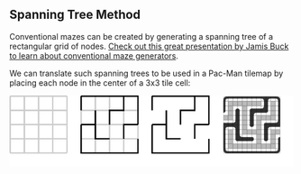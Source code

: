 
Spanning Tree Method
--------------------

Conventional mazes can be created by generating a spanning tree of a
rectangular grid of nodes.  [Check out this great presentation by Jamis Buck to
learn about conventional maze generators](http://www.jamisbuck.org/presentations/rubyconf2011/index.htmll).

We can translate such spanning trees to be used in a Pac-Man tilemap by placing each node in the center of a 3x3 tile cell:

<img src="../img/spanning1.png"/>
